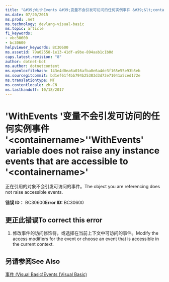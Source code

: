 ```yaml
---
title: "&#39;WithEvents &#39;变量不会引发可访问的任何实例事件 &#39;&lt;containername&gt;&#39;"
ms.date: 07/20/2015
ms.prod: .net
ms.technology: devlang-visual-basic
ms.topic: article
f1_keywords:
- vbc30600
- bc30600
helpviewer_keywords: BC30600
ms.assetid: 79a02558-1e13-41df-a9be-894aab1c1b0d
caps.latest.revision: "8"
author: dotnet-bot
ms.author: dotnetcontent
ms.openlocfilehash: 143e4d0ea6a016afba0e6a4de3f165e55e93b5eb
ms.sourcegitcommit: bd1ef61f4bb794b25383d3d72e71041a5ced172e
ms.translationtype: MT
ms.contentlocale: zh-CN
ms.lasthandoff: 10/18/2017
---
```

# <a name="39withevents39-variable-does-not-raise-any-instance-events-that-are-accessible-to-39ltcontainernamegt39"></a><span data-ttu-id="0ea2e-102">&#39;WithEvents &#39;变量不会引发可访问的任何实例事件 &#39;&lt;containername&gt;&#39;</span><span class="sxs-lookup"><span data-stu-id="0ea2e-102">&#39;WithEvents&#39; variable does not raise any instance events that are accessible to &#39;&lt;containername&gt;&#39;</span></span>
<span data-ttu-id="0ea2e-103">正在引用的对象不会引发可访问的事件。</span><span class="sxs-lookup"><span data-stu-id="0ea2e-103">The object you are referencing does not raise accessible events.</span></span>  
  
 <span data-ttu-id="0ea2e-104">**错误 ID：** BC30600</span><span class="sxs-lookup"><span data-stu-id="0ea2e-104">**Error ID:** BC30600</span></span>  
  
## <a name="to-correct-this-error"></a><span data-ttu-id="0ea2e-105">更正此错误</span><span class="sxs-lookup"><span data-stu-id="0ea2e-105">To correct this error</span></span>  
  
1.  <span data-ttu-id="0ea2e-106">修改事件的访问修饰符，或选择在当前上下文中可访问的事件。</span><span class="sxs-lookup"><span data-stu-id="0ea2e-106">Modify the access modifiers for the event or choose an event that is accessible in the current context.</span></span>  
  
## <a name="see-also"></a><span data-ttu-id="0ea2e-107">另请参阅</span><span class="sxs-lookup"><span data-stu-id="0ea2e-107">See Also</span></span>  
 [<span data-ttu-id="0ea2e-108">事件 (Visual Basic)</span><span class="sxs-lookup"><span data-stu-id="0ea2e-108">Events (Visual Basic)</span></span>](~/docs/visual-basic/programming-guide/language-features/events/index.md)
